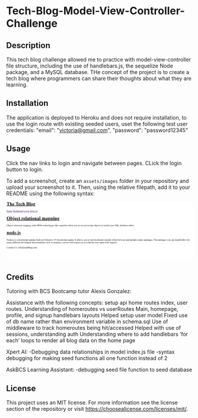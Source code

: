 # Tech-Blog-Model-View-Controller-Challenge

## Description

This tech blog challenge allowed me to practice with model-view-controller file structure, including the use of handlebars.js, the sequelize Node package, and a MySQL database. THe concept of the project is to create a tech blog where programmers can share their thoughts about what they are learning.


## Installation

The application is deployed to Heroku and does not require installation, to use the login route with existing seeded users, uset the following test user credentials: "email": "victoria@gmail.com",
        "password": "password12345"

## Usage

Click the nav links to login and navigate between pages. CLick the login button to login.

To add a screenshot, create an `assets/images` folder in your repository and upload your screenshot to it. Then, using the relative filepath, add it to your README using the following syntax:

    
![screensot of blog](/public/assets/images/mvc-challenge-screenshot.png)


## Credits

Tutoring with BCS Bootcamp tutor Alexis Gonzalez: 

Assistance with the following concepts:
setup api home routes index, user routes. Understanding of homeroutes vs userRoutes
Main, homepage, profile, and signup handlebars layouts
Helped setup user model
Fixed use of db name rather than environment variable in schema.sql
Use of middleware to track homeroutes being hit/accessed
Helped with use of sessions, understanding auth
Understanding where to add handlebars ‘for each’ loops to render all blog data on the home page

Xpert  AI:
-Debugging data relationships in model index.js file
-syntax debugging for making seed functions all one function instead of 2

AskBCS Learning Assistant:
-debugging seed file function to seed database


## License

This project uses an MIT license. For more information see the license section of the repository or visit https://choosealicense.com/licenses/mit/.
